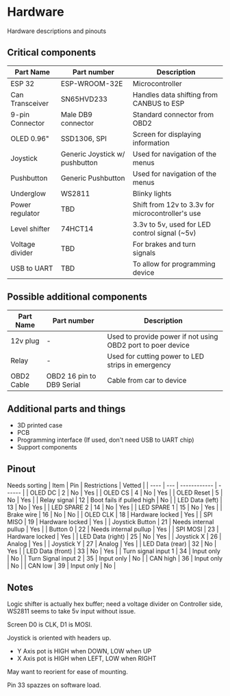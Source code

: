# Hardware
Hardware descriptions and pinouts

## Critical components
| Part Name | Part number | Description |
| --------- | ----------- | ----------- |
| ESP 32 | ESP-WROOM-32E | Microcontroller |
| Can Transceiver | SN65HVD233 | Handles data shifting from CANBUS to ESP |
| 9-pin Connector | Male DB9 connector | Standard connector from OBD2 |
| OLED 0.96" | SSD1306, SPI | Screen for displaying information |
| Joystick | Generic Joystick w/ pushbutton | Used for navigation of the menus |
| Pushbutton | Generic Pushbutton | Used for navigation of the menus |
| Underglow | WS2811 | Blinky lights |
| Power regulator | TBD | Shift from 12v to 3.3v for microcontroller's use |
| Level shifter | 74HCT14 | 3.3v to 5v, used for LED control signal (~5v) |
| Voltage divider | TBD | For brakes and turn signals |
| USB to UART | TBD | To allow for programming device |

## Possible additional components
| Part Name | Part number | Description |
| --------- | ----------- | ----------- |
| 12v plug | - | Used to provide power if not using OBD2 port to poer device |
| Relay | - | Used for cutting power to LED strips in emergency |
| OBD2 Cable | OBD2 16 pin to DB9 Serial | Cable from car to device |

## Additional parts and things
- 3D printed case
- PCB
- Programming interface (If used, don't need USB to UART chip)
- Support components

## Pinout
Needs sorting
| Item | Pin | Restrictions | Vetted |
| ---- | --- | ------------ | ------ |
| OLED DC | 2 | No | Yes |
| OLED CS | 4 | No | Yes |
| OLED Reset | 5 | No | Yes |
| Relay signal | 12 | Boot fails if pulled high | No |
| LED Data (left) | 13 | No | Yes |
| LED SPARE 2 | 14 | No | Yes |
| LED SPARE 1 | 15 | No | Yes |
| Brake wire | 16 | No | No |
| OLED CLK | 18 | Hardware locked | Yes |
| SPI MISO | 19 | Hardware locked | Yes |
| Joystick Button | 21 | Needs internal pullup | Yes |
| Button 0 | 22 | Needs internal pullup | Yes |
| SPI MOSI | 23 | Hardware locked | Yes |
| LED Data (right) | 25 | No | Yes |
| Joystick X | 26 | Analog | Yes |
| Joystick Y | 27 | Analog | Yes |
| LED Data (rear) | 32 | No | Yes |
| LED Data (front) | 33 | No | Yes |
| Turn signal input 1 | 34 | Input only | No |
| Turn Signal input 2 | 35 | Input only | No |
| CAN high | 36 | Input only | No |
| CAN low | 39 | Input only | No |

## Notes
Logic shifter is actually hex buffer; need a voltage divider on Controller side, WS2811 seems to take 5v input without issue.

Screen D0 is CLK, D1 is MOSI.

Joystick is oriented with headers up.
- Y Axis pot is HIGH when DOWN, LOW when UP
- X Axis pot is HIGH when LEFT, LOW when RIGHT

May want to reorient for ease of mounting.

Pin 33 spazzes on software load. 
